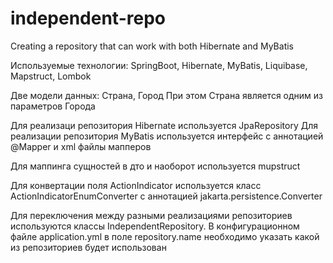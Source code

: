 # independent-repo
Creating a repository that can work with both Hibernate and MyBatis

Используемые технологии: SpringBoot, Hibernate, MyBatis, Liquibase, Mapstruct, Lombok

Две модели данных: Страна, Город
При этом Страна является одним из параметров Города

Для реализаци репозитория Hibernate используется JpaRepository
Для реализации репозитория MyBatis используется интерфейс с аннотацией @Mapper и xml файлы мапперов

Для маппинга сущностей в дто и наоборот используется mupstruct

Для конвертации поля ActionIndicator используется класс ActionIndicatorEnumConverter с аннотацией jakarta.persistence.Converter

Для переключения между разными реализациями репозиториев используются классы IndependentRepository.
В конфигурационном файле application.yml в поле repository.name необходимо указать какой из репозиториев будет использован

